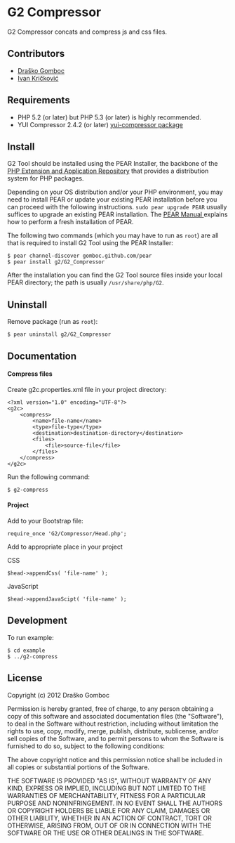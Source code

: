 G2 Compressor
=============

G2 Compressor concats and compress js and css files.

Contributors
------------

* [Draško Gomboc](https://github.com/gomboc)
* [Ivan Kričković](https://github.com/ivankoni)

Requirements
------------

* PHP 5.2 (or later) but PHP 5.3 (or later) is highly recommended.
* YUI Compressor 2.4.2 (or later) [yui-compressor package](http://packages.ubuntu.com/lucid/yui-compressor)

Install
-------

G2 Tool should be installed using the PEAR Installer, the backbone of the [PHP Extension and Application Repository](http://pear.php.net/) that provides a distribution system for PHP packages.

Depending on your OS distribution and/or your PHP environment, you may need to install PEAR or update your existing PEAR installation before you can proceed with the following instructions. `sudo pear upgrade PEAR` usually suffices to upgrade an existing PEAR installation. The [PEAR Manual ](http://pear.php.net/manual/en/installation.getting.php) explains how to perform a fresh installation of PEAR.

The following two commands (which you may have to run as `root`) are all that is required to install G2 Tool using the PEAR Installer:

    $ pear channel-discover gomboc.github.com/pear
    $ pear install g2/G2_Compressor

After the installation you can find the G2 Tool source files inside your local PEAR directory; the path is usually `/usr/share/php/G2`.
	
Uninstall
---------

Remove package (run as `root`):

	$ pear uninstall g2/G2_Compressor
	
Documentation
-------------

#### Compress files

Create g2c.properties.xml file in your project directory:

	<?xml version="1.0" encoding="UTF-8"?>
	<g2c>
		<compress>
			<name>file-name</name>
			<type>file-type</type>
			<destination>destination-directory</destination>
			<files>
				<file>source-file</file>
			</files>
		</compress>	
	</g2c>

Run the following command:

	$ g2-compress
	
#### Project

Add to your Bootstrap file:

	require_once 'G2/Compressor/Head.php';
	
Add to appropriate place in your project

CSS
	
	$head->appendCss( 'file-name' );
	
JavaScript

	$head->appendJavaScipt( 'file-name' );

Development
-----------

To run example:

	$ cd example
	$ ../g2-compress
	
License
-------

Copyright (c) 2012 Draško Gomboc

Permission is hereby granted, free of charge, to any person obtaining a copy of this software and associated documentation files (the "Software"), to deal in the Software without restriction, including without limitation the rights to use, copy, modify, merge, publish, distribute, sublicense, and/or sell copies of the Software, and to permit persons to whom the Software is furnished to do so, subject to the following conditions:

The above copyright notice and this permission notice shall be included in all copies or substantial portions of the Software.

THE SOFTWARE IS PROVIDED "AS IS", WITHOUT WARRANTY OF ANY KIND, EXPRESS OR IMPLIED, INCLUDING BUT NOT LIMITED TO THE WARRANTIES OF MERCHANTABILITY, FITNESS FOR A PARTICULAR PURPOSE AND NONINFRINGEMENT. IN NO EVENT SHALL THE AUTHORS OR COPYRIGHT HOLDERS BE LIABLE FOR ANY CLAIM, DAMAGES OR OTHER LIABILITY, WHETHER IN AN ACTION OF CONTRACT, TORT OR OTHERWISE, ARISING FROM, OUT OF OR IN CONNECTION WITH THE SOFTWARE OR THE USE OR OTHER DEALINGS IN THE SOFTWARE.
